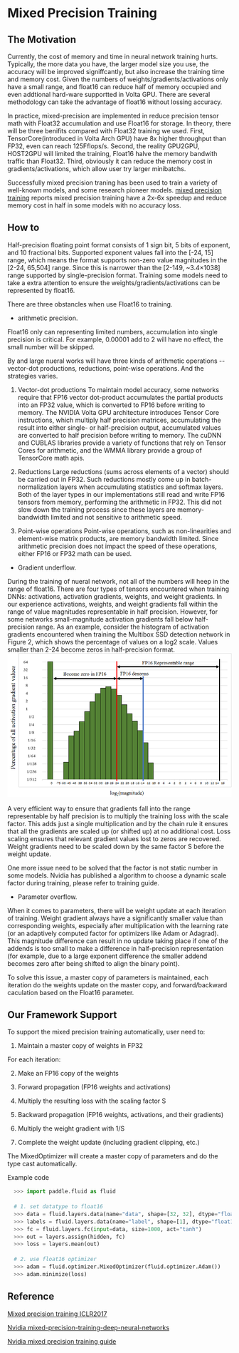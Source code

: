 # Mixed Precision Training

## The Motivation
Currently, the cost of memory and time in neural network training hurts. Typically, the more data you have, the larger model size you use, the accuracy will be improved signiffcantly, but also increase the training time and memory cost. Given the numbers of weights/gradients/activations only have a small range, and float16 can reduce half of memory occupied and even addtional hard-ware supportted in Volta GPU. There are several methodology can take the advantage of float16 without lossing accuracy. 

In practice, mixed-precision are implemented in reduce precision tensor math with Float32 accumulation and use Float16 for storage. 
In theory, there will be three benifits compared with Float32 training we used. First, TensorCore(introduced in Volta Arch GPU) have 8x higher throughput than FP32, even can reach 125Fflops/s. Second,  the reality GPU2GPU, HOST2GPU will limited the training, Float16 halve the memory bandwith traffic than Float32. Third, obviously it can reduce the memory cost in gradients/activations, which allow user try larger minibatchs.

Successfully mixed precision traning has been used to train a variety of well-known models, and some research pioneer models. [mixed precision training](https://arxiv.org/pdf/1710.03740.pdf) reports mixed precision training have a 2x-6x speedup and reduce memory cost in half in some models with no accuracy loss.

## How to
Half-precision floating point format consists of 1 sign bit, 5 bits of exponent, and 10 fractional bits. Supported exponent values fall into the [-24, 15] range, which means the format supports non-zero value magnitudes in the [2-24, 65,504] range. Since this is narrower than the [2-149, ~3.4×1038] range supported by single-precision format. Training some models need to take a extra attention to ensure the weights/gradients/activations can be represented by float16.

There are three obstancles when use Float16 to training. 

- arithmetic precision.

Float16 only can representing limited numbers, accumulation into single precision is critical. For example, 0.00001 add to 2 will have no effect, the small number will be skipped.

By and large nueral works will have three kinds of arithmetic operations -- vector-dot productions, reductions, point-wise operations. And the strategies varies.

  1. Vector-dot productions
  To maintain model accuracy, some networks require that FP16 vector dot-product accumulates the partial products into an FP32 value, which is converted to FP16 before writing to memory.
  The NVIDIA Volta GPU architecture introduces Tensor Core instructions, which multiply half precision matrices, accumulating the result into either single- or half-precision output, accumulated values are converted to half precision before writing to memory. The cuDNN and CUBLAS libraries provide a variety of functions that rely on Tensor Cores for arithmetic, and the WMMA library provide a group of TensorCore math apis. 

  2. Reductions
  Large reductions (sums across elements of a vector) should be carried out in FP32. Such reductions mostly come up in batch-normalization layers when accumulating statistics and softmax layers. Both of the layer types in our implementations still read and write FP16 tensors from memory, performing the arithmetic in FP32. This did not slow down the training process since these layers are memory-bandwidth limited and not sensitive to arithmetic speed.

  3. Point-wise operations
  Point-wise operations, such as non-linearities and element-wise matrix products, are memory bandwidth limited. Since arithmetic precision does not impact the speed of these operations, either FP16 or FP32 math can be used.

- Gradient underflow.

During the training of nueral network, not all of the numbers will heep in the range of float16. There are four types of tensors encountered when training DNNs: activations, activation gradients, weights, and weight gradients. In our experience activations, weights, and weight gradients fall within the range of value magnitudes representable in half precision. However, for some networks small-magnitude activation gradients fall below half-precision range. As an example, consider the histogram of activation gradients encountered when training the Multibox SSD detection network in Figure 2, which shows the percentage of values on a log2 scale. Values smaller than 2-24 become zeros in half-precision format.
![](images/ssd_ag_log_histo_coarse.png)

A very efficient way to ensure that gradients fall into the range representable by half precision is to multiply the training loss with the scale factor. This adds just a single multiplication and by the chain rule it ensures that all the gradients are scaled up (or shifted up) at no additional cost. Loss scaling ensures that relevant gradient values lost to zeros are recovered. Weight gradients need to be scaled down by the same factor S before the weight update.

One more issue need to be solved that the factor is not static number in some models. Nvidia has published a algorithm to choose a dynamic scale factor during training, please refer to training guide.

- Parameter overflow.

When it comes to parameters, there will be weight update at each iteration of training. Weight gradient always have a significantly smaller value than corresponding weights, especially after multiplication with the learning rate (or an adaptively computed factor for optimizers like Adam or Adagrad).  This magnitude difference can result in no update taking place if one of the addends is too small to make a difference in half-precision representation (for example, due to a large exponent difference the smaller addend becomes zero after being shifted to align the binary point).

To solve this issue, a master copy of parameters is maintained, each iteration do the weights update on the master copy, and forward/backward caculation based on the Float16 parameter.

## Our Framework Support
To support the mixed precision training automatically, user need to:

  1. Maintain a master copy of weights in FP32

  For each iteration:

  2. Make an FP16 copy of the weights

  3. Forward propagation (FP16 weights and activations)

  4. Multiply the resulting loss with the scaling factor S

  5. Backward propagation (FP16 weights, activations, and their gradients)

  6. Multiply the weight gradient with 1/S

  7. Complete the weight update (including gradient clipping, etc.)

The MixedOptimizer will create a master copy of parameters and do the type cast automatically.

Example code 

```python
  >>> import paddle.fluid as fluid

  # 1. set datatype to float16
  >>> data = fluid.layers.data(name="data", shape=[32, 32], dtype="float16") # set the type to float16
  >>> labels = fluid.layers.data(name="label", shape=[1], dtype="float16") # set the type to float16
  >>> fc = fluid.layers.fc(input=data, size=1000, act="tanh")
  >>> out = layers.assign(hidden, fc)
  >>> loss = layers.mean(out)

  # 2. use float16 optimizer
  >>> adam = fluid.optimizer.MixedOptimizer(fluid.optimizer.Adam())
  >>> adam.minimize(loss)

```

## Reference
[Mixed precision training ICLR2017](https://arxiv.org/pdf/1710.03740.pdf)

[Nvidia mixed-precision-training-deep-neural-networks](https://devblogs.nvidia.com/mixed-precision-training-deep-neural-networks/)

[Nvidia mixed precision training guide](https://docs.nvidia.com/deeplearning/sdk/mixed-precision-training/index.html)
